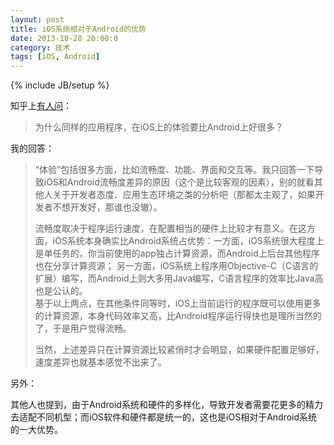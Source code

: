 ```yaml
---
layout: post
title: iOS系统相对于Android的优势
date: 2013-10-28 20:00:0
category: 技术
tags: [iOS, Android]
---
```

{% include JB/setup %}

知乎上[有人问](http://www.zhihu.com/question/21899398)：

> 为什么同样的应用程序，在iOS上的体验要比Android上好很多？

<!--more-->
我的回答：

>“体验”包括很多方面，比如流畅度、功能、界面和交互等。我只回答一下导致iOS和Android流畅度差异的原因（这个是比较客观的因素），别的就看其他人关于开发者态度、应用生态环境之类的分析吧（那都太主观了，如果开发者不想开发好，那谁也没辙）。
>
>流畅度取决于程序运行速度，在配置相当的硬件上比较才有意义。在这方面，iOS系统本身确实比Android系统占优势：一方面，iOS系统很大程度上是单任务的，你当前使用的app独占计算资源，而Android上后台其他程序也在分享计算资源；
>另一方面，iOS系统上程序用Objective-C（C语言的扩展）编写，而Android上则大多用Java编写，C语言程序的效率比Java高也是公认的。  
>基于以上两点，在其他条件同等时，iOS上当前运行的程序既可以使用更多的计算资源，本身代码效率又高，比Android程序运行得快也是理所当然的了，于是用户觉得流畅。  
>
> 当然，上述差异只在计算资源比较紧俏时才会明显，如果硬件配置足够好，速度差异也就基本感觉不出来了。

另外：

其他人也提到，由于Android系统和硬件的多样化，导致开发者需要花更多的精力去适配不同机型；而iOS软件和硬件都是统一的，这也是iOS相对于Android系统的一大优势。

